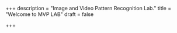 +++
description = "Image and Video Pattern Recognition Lab."
title = "Welcome to MVP LAB"
draft = false

+++
